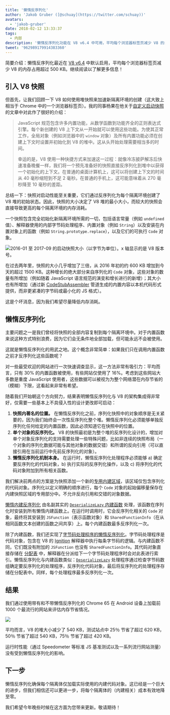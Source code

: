 ```yaml
---
title: '懒惰反序列化'
author: 'Jakob Gruber ([@schuay](https://twitter.com/schuay))'
avatars:
  - 'jakob-gruber'
date: 2018-02-12 13:33:37
tags:
  - 内部
description: '懒惰反序列化功能在 V8 v6.4 中可用，平均每个浏览器标签页减少 V8 的内存占用超过 500 KB。'
tweet: '962989179914383360'
---
```

简要介绍：懒惰反序列化最近在 [V8 v6.4](/blog/v8-release-64) 中默认启用，平均每个浏览器标签页减少 V8 的内存占用超过 500 KB。继续阅读以了解更多信息！

## 引入 V8 快照

但首先，让我们回顾一下 V8 如何使用堆快照来加速新隔离环境的创建（这大致上相当于 Chrome 中的一个浏览器标签页）。我的同事杨果在他关于[自定义启动快照](/blog/custom-startup-snapshots)的文章中对此作了很好的介绍：

<!--truncate-->
> JavaScript 规范包含许多内置功能，从数学函数到功能齐全的正则表达式引擎。每个新创建的 V8 上下文从一开始就可以使用这些功能。为使其正常工作，全局对象（例如浏览器中的 `window` 对象）及所有内置功能必须在创建上下文时设置并初始化到 V8 的堆中。这从头开始处理需要相当多的时间。
>
> 幸运的是，V8 使用一种快捷方式来加速这一过程：就像冷冻披萨解冻后快速准备晚餐一样，我们将一个预先准备好的快照直接反序列化到堆中以获得一个初始化的上下文。在普通的桌面计算机上，这可以将创建上下文的时间从 40 毫秒缩短到不足 2 毫秒。在普通的手机上，这可能意味着从 270 毫秒降至 10 毫秒的差距。

总结一下：快照对启动性能至关重要，它们通过反序列化为每个隔离环境创建了 V8 堆的初始状态。因此，快照的大小决定了 V8 堆的最小大小，而较大的快照会直接导致更高的每个隔离环境的内存消耗。

一个快照包含完全初始化新隔离环境所需的一切，包括语言常量（例如 `undefined` 值）、解释器使用的内部字节码处理程序、内置对象（例如 `String`）以及安装在内置对象上的函数（例如 `String.prototype.replace`），以及它们的可执行 `Code` 对象。

![2016-01 至 2017-09 的启动快照大小（以字节为单位）。x 轴显示的是 V8 版本号。](/_img/lazy-deserialization/startup-snapshot-size.png)

在过去两年里，快照的大小几乎增加了三倍，从 2016 年初的约 600 KB 增加到今天的超过 1500 KB。这种增长的绝大部分来自序列化的 `Code` 对象，这些对象的数量有所增加（例如随着 JavaScript 语言规范的演变和增长进行的新增）；其大小也有所增加（通过新 [CodeStubAssembler](/blog/csa) 管道生成的内置内容以本机代码形式提供，而非更紧凑的字节码或最小化的 JS 格式）。

这是个坏消息，因为我们希望尽量降低内存消耗。

## 懒惰反序列化

主要问题之一是我们曾经将快照的全部内容复制到每个隔离环境中。对于内置函数来说这种方式特别浪费，因为它们会无条件地全部加载，但可能永远不会被使用。

这就是懒惰反序列化的用武之地。这个概念非常简单：如果我们只在调用内置函数之前才反序列化这些函数呢？

对一些最受欢迎的网站进行一次快速调查显示，这一方法非常有吸引力：平均而言，只有 30% 的内置函数被使用，有些网站仅使用了 16%。考虑到这些网站大多数是重度 JavaScript 使用者，这些数据可以被视为为整个网络潜在内存节省的（模糊）下限，这看起来非常有希望。

随着我们开始朝这个方向努力，结果表明懒惰反序列化与 V8 的架构集成得非常好，仅需要一些基本上不具侵入性的设计更改即可启动：

1. **快照内著名的位置。** 在懒惰反序列化之前，序列化快照中的对象顺序是无关紧要的，因为我们始终会一次性反序列化整个堆。懒惰反序列化必须能够单独反序列化任何给定的内置函数，因此必须知道它在快照中的位置。
2. **单个对象的反序列化。** V8 的快照最初是为整个堆的反序列化设计的，增加对单个对象反序列化的支持需要处理一些特殊问题，比如非连续的快照布局（一个对象的序列化数据可能与其他对象的数据交错）和所谓的反向引用（可以直接引用在当前运行中先前反序列化的对象）。
3. **懒惰反序列化机制本身。** 在运行时，懒惰反序列化处理程序必须能够 a) 确定要反序列化的代码对象，b) 执行实际的反序列化操作，以及 c) 将序列化的代码对象附加到所有相关函数。

我们解决前两点的方案是为快照添加一个新的[专用内建区域](https://cs.chromium.org/chromium/src/v8/src/snapshot/snapshot.h?l=55&rcl=f5b1d1d4f29b238ca2f0a13bf3a7b7067854592d)，该区域仅包含序列化的代码对象。序列化以定义明确的顺序进行，每个 `Code` 对象的起始偏移量保存在内建快照区域的专用部分中。不允许反向引用和交错的对象数据。

[懒惰内建反序列化](https://goo.gl/dxkYDZ) 由名副其实的 [`DeserializeLazy` 内建函数](https://cs.chromium.org/chromium/src/v8/src/builtins/x64/builtins-x64.cc?l=1355&rcl=f5b1d1d4f29b238ca2f0a13bf3a7b7067854592d) 处理，该函数在序列化时安装到所有懒惰内建函数上。在运行时调用时，它会反序列化相关的 `Code` 对象，最终将其安装到 `JSFunction`（表示函数对象）和 `SharedFunctionInfo`（在从相同函数文本创建的函数之间共享）上。每个内建函数最多反序列化一次。

除了内建函数，我们还实现了[字节码处理程序的懒惰反序列化](https://goo.gl/QxZBL2)。字节码处理程序是代码对象，包含在 V8 的 [Ignition](/blog/ignition-interpreter) 解释器中执行每条字节码的逻辑。与内建函数不同，它们既没有附加的 `JSFunction` 也没有 `SharedFunctionInfo`。其代码对象直接存储在 [分配表](https://cs.chromium.org/chromium/src/v8/src/interpreter/interpreter.h?l=94&rcl=f5b1d1d4f29b238ca2f0a13bf3a7b7067854592d) 中，解释器在分派给下一个字节码处理程序时会对此表进行索引。懒惰反序列化与内建函数类似：[`DeserializeLazy`](https://cs.chromium.org/chromium/src/v8/src/interpreter/interpreter-generator.cc?l=3247&rcl=f5b1d1d4f29b238ca2f0a13bf3a7b7067854592d) 处理程序通过检查字节码数组确定要反序列化的处理程序，反序列化代码对象，最后将反序列化的处理程序存储在分配表中。同样，每个处理程序最多反序列化一次。

## 结果

我们通过使用带有和不带懒惰反序列化的 Chrome 65 在 Android 设备上加载前 1000 个最流行的网站来评估内存节省情况。

![](/_img/lazy-deserialization/memory-savings.png)

平均而言，V8 的堆大小减少了 540 KB，测试站点中 25％ 节省了超过 620 KB，50％ 节省了超过 540 KB，75％ 节省了超过 420 KB。

运行时性能（通过 Speedometer 等标准 JS 基准测试以及一系列流行网站测量）没有受到懒惰反序列化的影响。

## 下一步

懒惰反序列化确保每个隔离体仅加载实际使用的内建代码对象。这已经是一个巨大的进步，但我们相信还可以更进一步，将每个隔离体的（内建相关）成本有效地降至零。

我们希望今年晚些时候在这方面为您带来更新。敬请期待！
